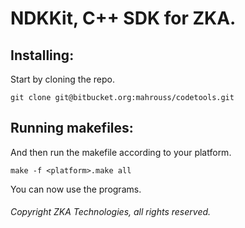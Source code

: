 # NDKKit, C++ SDK for ZKA.

## Installing:

Start by cloning the repo.

```
git clone git@bitbucket.org:mahrouss/codetools.git
```

## Running makefiles:

And then run the makefile according to your platform.

```
make -f <platform>.make all
```

You can now use the programs.

###### Copyright ZKA Technologies, all rights reserved.
